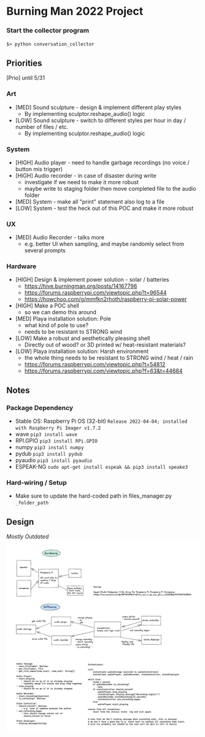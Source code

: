 # Burning Man 2022 Project

### Start the collector program
`$> python conversation_collector`

## Priorities
[Prio] until 5/31

### Art
- [MED] Sound sculpture - design & implement different play styles
  - By implementing sculptor.reshape_audio() logic
- [LOW] Sound sculpture - switch to different styles per hour in day / number of files / etc.
  - By implementing sculptor.reshape_audio() logic
### System
- [HIGH] Audio player - need to handle garbage recordings (no voice / button mis trigger)
- [HIGH] Audio recorder - in case of disaster during write
  - investigate if we need to make it more robust
  - maybe write to staging folder then move completed file to the audio folder
- [MED] System - make all "print" statement also log to a file
- [LOW] System - test the heck out of this POC and make it more robust
### UX
- [MED] Audio Recorder - talks more
  - e.g. better UI when sampling, and maybe randomly select from several prompts
### Hardware
- [HIGH] Design & implement power solution - solar / batteries
  - https://hive.burningman.org/posts/14167796
  - https://forums.raspberrypi.com/viewtopic.php?t=96544
  - https://howchoo.com/g/mmfkn2rhoth/raspberry-pi-solar-power
- [HIGH] Make a POC shell
  - so we can demo this around
- [MED] Playa installation solution: Pole
  - what kind of pole to use?
  - needs to be resistant to STRONG wind
- [LOW] Make a robust and aesthetically pleasing shell
  - Directly out of wood? or 3D printed w/ heat-resistant materials?
- [LOW] Playa installation solution: Harsh environment
  - the whole thing needs to be resistant to STRONG wind / heat / rain
  - https://forums.raspberrypi.com/viewtopic.php?t=54812
  - https://forums.raspberrypi.com/viewtopic.php?f=63&t=44684

## Notes

### Package Dependency 
- Stable OS: Raspberry Pi OS (32-bit) `Release 2022-04-04; installed with Raspberry Pi Imager v1.7.2`
- wave `pip3 install wave`
- RPI.GPIO `pip3 install RPi.GPIO`
- numpy `pip3 install numpy`
- pydub `pip3 install pydub`
- pyaudio `pip3 install pyaudio`
- ESPEAK-NG `sudo apt-get install espeak && pip3 install speake3`

### Hard-wiring / Setup
- Make sure to update the hard-coded path in files_manager.py `_folder_path`

## Design
*Mostly Outdated*
![design_diagram](./design/design.png)
